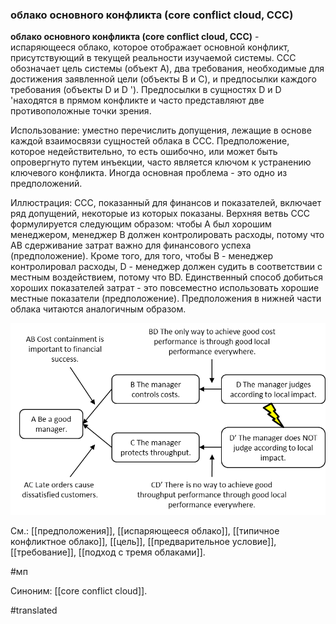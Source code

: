### облако основного конфликта (core conflict cloud, CCC)

**облако основного конфликта (core conflict cloud, CCC)** - испаряющееся облако, которое отображает основной конфликт, присутствующий в текущей реальности изучаемой системы. CCC обозначает цель системы (объект A), два требования, необходимые для достижения заявленной цели (объекты B и C), и предпосылки каждого требования (объекты D и D \'). Предпосылки в сущностях D и D \'находятся в прямом конфликте и часто представляют две противоположные точки зрения.

Использование: уместно перечислить допущения, лежащие в основе каждой взаимосвязи сущностей облака в CCC. Предположение, которое недействительно, то есть ошибочно, или может быть опровергнуто путем инъекции, часто является ключом к устранению ключевого конфликта. Иногда основная проблема - это одно из предположений.

Иллюстрация: CCC, показанный для финансов и показателей, включает ряд допущений, некоторые из которых показаны. Верхняя ветвь CCC формулируется следующим образом: чтобы A был хорошим менеджером, менеджер B должен контролировать расходы, потому что AB сдерживание затрат важно для финансового успеха (предположение). Кроме того, для того, чтобы B - менеджер контролировал расходы, D - менеджер должен судить в соответствии с местным воздействием, потому что BD. Единственный способ добиться хороших показателей затрат - это повсеместно использовать хорошие местные показатели (предположение). Предположения в нижней части облака читаются аналогичным образом.

![](images/image115.png)

См.: [[предположения]], [[испаряющееся облако]], [[типичное конфликтное облако]], [[цель]], [[предварительное условие]], [[требование]], [[подход с тремя облаками]].

#мп

Синоним: [[core conflict cloud]].

#translated
